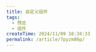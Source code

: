 ```yaml
---
title: 自定义组件
tags:
  - 预览
  - 组件
createTime: 2024/11/09 18:34:33
permalink: /article/7pyzm86p/
---
```


<CustomComponent />
